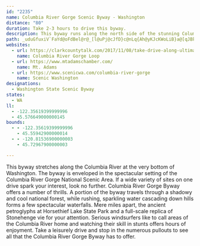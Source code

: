 ```yaml
---
id: "2235"
name: Columbia River Gorge Scenic Byway - Washington
distance: "80"
duration: Take 2-3 hours to drive this byway.
description: This byway runs along the north side of the stunning Columbia River Gorge and offers a wide variety of sights and scenes.
path: _uduGfuxiV`FaYd@oFdBel@r@_[l@uPj@cJfD}c@nLq{Ah@yKJcKWoLiB}a@[qJBkC^_Hn@iEnAqFpGiShC{K`Nkp@lAyHbBoO~@aFpFgRdAgE`Jab@hAcGhB}KzDqZTgGXeZ@sLUcI?yAR_Cn@aDHqBOaCm@wDO}HcAeLLsB^_D@g@CgBGg@}@yEa@aM_@_DkBuKOyBBaBXsCFaCGy@_@_COkBAy@JuCEkAi@cBi@i@m@e@sBw@uAmAq@kAe@mAi@yCiByVc@mDUcA_AuBm@y@w@}@uCsBc@{@QaBBw@Dg@|@qEJgCKmDa@mGa@eCmAcEk@eAmCwDmBwBi@}@u@sCmD_WScEJ}Ia@qDm@uAe@s@k@k@y@]i@Cc@?kATmBfAo@TY@o@Qi@a@i@qAOy@gAwPYgC_@_Bk@sAi@s@e@c@mCaA}Bg@}DRmA?uEq@mDD}Dq@sAEeC\wAf@sBDgBY_AYoAs@wGyG{@{A]eA_@sAm@{EUk@_B}BmFwG_AeBIsA?sEg@aCqAkDc@_B_AuHOgBG_CFqB?}LHsEDuJT}VTyK~@_RAk@]mD_B{JUwBi@}IeAeHQcEU_CQy@aEmJu@sCSeAUuBiBoUy@{RJaGxA{F\wBTuCEmDSaGUkBwBiIgF{NiFgPwFcOmGuRmD{MUuACyAb@_Dh@wBj@oDBmGOkDSuAiAyEuAmDuIiYqIkWcByHi@aD]sDPuL@gEc@aO?mDJgEIaEU}@qCsFsCiH}GiZ_CuNsA{JCyAXoK?{Dy@iYe@{EY_B}BcXmBoQoCqPu@kDSeB_AkUiCcLgCeIwD{JiDsHkKk^iCwNcE{XcDkVYsAoA{Da@eB_@_FcBoIaBuO]mCyAkDe@o@qB_BsAyAcAkBeAkDoAkJsAwDkCgDwBgA}@QgFGyEYyA_@yByAi@i@y@aBsCmGsCsIwAiFuAeDcAuAsBeBaAmAcAqBYuAOwBCsANsBXeBb@yArCcH^gAXeBNqBBoCG_Aa@sBmAwEcBgDiEmFaIaJyBsDg@uAy@wD[{Ao@sEs@aDwEaNuJw[cI}Sa@wA]cBi@_EOsDHsGNoBtCgPRaBRqIgCap@eAcKyAmHqCsJsRcn@sb@avAw@iCc@yBm@aGKeD?yCNgEx@_Hb@oBd@cB~@iCpB_ErImRv@{Bb@gBVgDD}AE{B[gDs@_Do@kBsAmCuPeV}@eBcAgCaA_Em@uE{AcZw@yDy@aC{B}DiJwMwC{EuC_D}FaFaCkA}HmC}FaC}Be@eACaADaAVsBdA}RnNsGxFmBn@uKd@yGL}BE}Fu@gD_AiCsAmDaCiBiB_CyCwCaFiMkXy\ev@aEmIiCwDwAaBmKaL{AsAaBuBeAqBgAaCuLo[yDoKiE{JmBmDaH{N_BaF_@_Bi@mEKqB@iGO_GyAwUy@sF}DqPs@kBuAaCwDyEOe@gHqVoKq`@QsB?y@T_FCmCUaCo@mC_AeCs@s@sD]oA[_@Wy@yAc@oA_AsDGw@HmBr@uDBgD_@qCc@_B]s@eBmCy@m@mGeCiCaCq@y@wBmEaBsE{@gEYyCWeEAuAyBaQMeCXiHEmAkAsHBmCf@yBh@cB^cBJeBGeCS{Aw@sBoC_Ei@gA}@eE_@gGHyLl@a]TmClB{PH}ACiFsA{O_@mM?cGJmCf@yGVyBl@gDdKqc@lYoqA|DuRlEcRx@{CvBwFtBwDrAqB|HiJ~@_BlBmE|AyFz@oFLyATkGBwRIeg@PaF\yBZmAtEiPnBwD~CwDr@wAr@gBh@qBx@gFNeC@oAKgGcC}ZmAoLKwEH}JPsEx@{JbB}Ob@gFRyE?{Fm@w`@s@}Za@{Ec@}CsAiHwYmkA_B}Ks@_HeAyFgAsDcC{FqN_ZiCmGc@_B}@sEo@kGK}D@kANaEV}Ct@uElCgLbAcHNqE?sDOaD]aE[_CcCcLeAsDqCgLsAsI_@mCe@_HOaECmEHaFXoF^aGnBoSfCc_@^uK?{IyAuq@_@gF[mCaAmE{AsEw@kB_AaBcUq\qBaE_CyGuAaGwBoSoAaH_AwCcDoHyEuIu@qBe@sCOoCJmEReBvB{HXaDCcDe@uNCoD^ur@XaLC_D[sCo@{CsEwt@eEeb@aAgRSsHOeQU}B_@gB]aAyByCqGsD}BeB_AmAy@mB[eB{DkXe@eG}I_yBLwLPiIfB}TzBcOxAyGb@_ERiE@kDKuE?{Sx@wNfGso@NkAt@oI^sCH{@HyIReBtAyIbAkIlG_m@bB{Lt@eErCeL`F{MzCgMfBeEhPeYnBgEnFoSpP{m@|GiOr@yBxVk~@jHe_@lCoKrD{UlDyNnAqEhAqClDaHxA{EnBqId@mCf@{DLaCPsKUm_@DgMrAkZJgJa@aIc@_EYmEA{HFkAb@oDn@_DrCmLd@aFDeBA}DEwAg@sD{AyF}Om]sXgg@eM_P_CcEcBwFi@oCg@wDK}BEsDDgDn@kHpCkU`AmJpAgOJcD?sFSgG[gGO}Be@sDsA}H}C{My@eEmFm_@]sEEgEHeE^mE^aCpDgNvG_b@`AsHvCe\h@eD|BqKt@_GlB}k@?iFi@wGE_DDqAtA_c@RaCh@gDh@eChAmDhG{LvAmDlD{L~AoEnC_FbC{CzBcCxBuCnAsBxAmD|Qyd@fIoVxAcF~@}BxBuEbBeCbBmB|GmGbC_DbBoDhDyM|BgKToATgC\qGRcSReEL}AbAwFlCmJlAuFn@uEhCiWpH{g@bBkIbHsVbAmEh@_DtOyiAlBiOnLcdAt@oEpBgIzCkIzAiDtEmHnCgD`IeIpGgJrKiHfByAfFgGxA_ChAaCxN}\nBoD~@wAnKwLhh@gk@|ByCrAeCn@yAn@gB~@eDdAgGRkB^iGk@ejAs@m|@i@sMcE_k@MgGLqqANkJr@eMxFmu@LmDDoFUsEu@qFq@aDYaCI}BNsEfAcN~@s_@EgDc@yDyBuHmAkDiYip@wEsLgD}KyGcWiEiPq@mDIy@EwCH{B^yCdCaMXuD?}CGoAc@eFe^kmDi@cE[iBaCoJc@gCKmB?{KSqGWoD{Fan@i@sIEmFR}WT{F~B_`@l@cLDiCEkZH}DVsC`C_Ld@mDh@uJtAgLPsGHgHQuD[gCc@eC_CaHm@yBQyAIsC|DaqCDoLKwHt@oNIgBy@sFEmANgBr@mDJsK^_GHiCAkAQsBu@uDUw@sDmHwBwJs@iCeA}BgBwCi@aB_@}BeAiJSgFBkBR}DnAsK`@_CpA_EbCuGTmAHsA@wAOmBeBmIUyAOyDCwCFeBRsApA}CrBoD~@_AzA}@|AOzFz@tAMbAm@h@k@h@_A\aAVqAJsBK{Cq_@wmDmAmJaBiFaFaLag@mkAgFgMuBsIgDoReBoIeQiq@mQak@eQal@oe@{{Ai^ykAoAqIg@sFKsCMyGpAmE
websites:
  - url: https://clarkcountytalk.com/2017/11/08/take-drive-along-ultimate-columbia-river-gorge-loop/
    name: Columbia River Gorge Loop
  - url: https://www.mtadamschamber.com/
    name: Mt. Adams
  - url: https://www.scenicwa.com/columbia-river-gorge
    name: Scenic Washington
designations:
  - Washington State Scenic Byway
states:
  - WA
ll:
  - -122.35619399999996
  - 45.576649000000145
bounds:
  - - -122.35619399999996
    - 45.55942900000014
  - - -120.81536900000003
    - 45.72967900000003

---
```


This byway stretches along the Columbia River at the very bottom of Washington. The byway is enveloped in the spectacular setting of the Columbia River Gorge National Scenic Area. If a wide variety of sites on one drive spark your interest, look no further. Columbia River Gorge Byway offers a number of thrills. A portion of the byway travels through a shadowy and cool national forest, while rushing, sparkling water cascading down hills forms a few spectacular waterfalls. Mere miles apart, the ancient petroglyphs at Horsethief Lake State Park and a full-scale replica of Stonehenge vie for your attention. Serious windsurfers like to call areas of the Columbia River home and watching their skill in stunts offers hours of enjoyment. Take a leisurely drive and stop in the numerous pullouts to see all that the Columbia River Gorge Byway has to offer.
